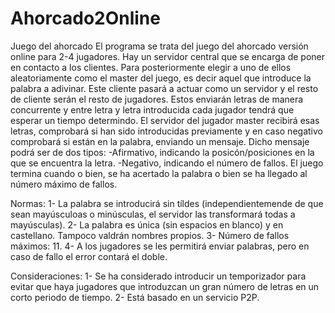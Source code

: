 # Ahorcado2Online
Juego del ahorcado El programa se trata del juego del ahorcado versión online para 2-4 jugadores. Hay un servidor central que se encarga de poner en contacto a los clientes. Para posteriormente elegir a uno de ellos aleatoriamente como el master del juego, es decir aquel que introduce la palabra a adivinar. Este cliente pasará a actuar como un servidor y el resto de cliente serán el resto de jugadores. Estos enviarán letras de manera concurrente y entre letra y letra introducida cada jugador tendrá que esperar un tiempo determindo. El servidor del jugador master recibirá esas letras, comprobará si han sido introducidas previamente y en caso negativo comprobará si están en la palabra, enviando un mensaje. Dicho mensaje podrá ser de dos tipos: -Afirmativo, indicando la posicón/posiciones en la que se encuentra la letra. -Negativo, indicando el número de fallos. El juego termina cuando o bien, se ha acertado la palabra o bien se ha llegado al número máximo de fallos.

Normas: 1- La palabra se introducirá sin tíldes (independientemende de que sean mayúsculoas o minúsculas, el servidor las transformará todas a mayúsculas). 2- La palabra es única (sin espacios en blanco) y en castellano. Tampoco valdrán nombres propios. 3- Número de fallos máximos: 11. 4- A los jugadores se les permitirá enviar palabras, pero en caso de fallo el error contará el doble.

Consideraciones: 1- Se ha considerado introducir un temporizador para evitar que haya jugadores que introduzcan un gran número de letras en un corto periodo de tiempo. 2- Está basado en un servicio P2P.
